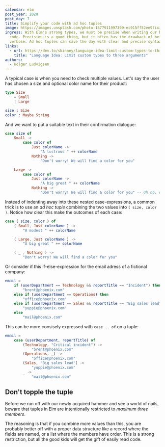 ```yaml
---
calendar: elm
post_year: 2020
post_day: 7
title: Simplify your code with ad hoc tuples
image: https://images.unsplash.com/photo-1577911997399-ec915ff52ee9?ixid=MXwxMjA3fDB8MHxwaG90by1wYWdlfHx8fGVufDB8fHw%3D&ixlib=rb-1.2.1&auto=format&fit=crop&w=1350&q=80
ingress: With Elm's strong types, we must be precise when writing our business
  code. Precision is a good thing, but it often has the drawback of being
  verbose. Ad hoc tuples can save the day with clear and precise syntax!
links:
  - url: https://dev.to/skinney/language-idea-limit-custom-types-to-three-arguments-27p1
    title: "Language Idea: Limit custom types to three arguments"
authors:
  - Holger Ludvigsen
---
```

A typical case is when you need to check multiple values. Let's say the user has chosen a size and optional color name for their product:

```elm
type Size
    = Small
    | Large 

size : Size
color : Maybe String
```

And we want to put a suitable text in their confirmation dialogue:

```elm
case size of
    Small ->
        case color of
            Just colorName ->
                "A lustrous " ++ colorName
            Nothing ->
                "Don't worry! We will find a color for you"

    Large ->
        case color of
            Just colorName ->
                "A big great " ++ colorName
            Nothing ->
                "Don't worry! We will find a color for you" -- Oh no, duplication!
```

Instead of indenting away into these nested case-expressions, a common trick is to use an _ad hoc tuple_ combining the two values into `( size, color )`. Notice how clear this make the outcomes of each case:

```elm
case ( size, color ) of
    ( Small, Just colorName ) ->
        "A modest " ++ colorName

    ( Large, Just colorName ) ->
        "A big great " ++ colorName

    ( _ , Nothing ) ->
        "Don't worry! We will find a color for you"
```

Or consider if this if-else-expression for the email adress of a fictional company:

```elm
email = 
    if (userDepartment == Technology && reportTitle == "Incident") then
        "brent@phoenix.com"
    else if (userDepartment == Operations) then
        "office@phoenix.com"
    else if (userDepartment == Sales && reportTitle == "Big sales lead") then
        "yuppie@phoenix.com"
    else
        "mail@phoenix.com"
```

This can be more consisely expressed with `case .. of` on a tuple:

```elm
email = 
    case (userDepartment, reportTitle) of
        (Technology, "Critical incident") ->
            "brent@phoenix.com"
        (Operations, _) ->
            "office@phoenix.com"
        (Sales, "Big sales lead") ->
            "yuppie@phoenix.com"
        _ ->
            "mail@phoenix.com"
```

## Don't topple the tuple

Before we run off with our newly acquired hammer and see a world of nails, beware that tuples in Elm are intentionally restricted to _maximum three members_. 

The reasoning is that if you combine more values than this, you are probably better off with a proper data structure like a record where the fields are named, or a list where the members have order. This is a strong restriction, but all the good kids will get the gift of easily read code.